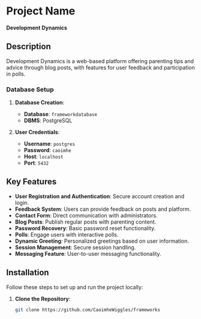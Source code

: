 # Project Name
**Development Dynamics**

## Description
Development Dynamics is a web-based platform offering parenting tips and advice through blog posts, with features for user feedback and participation in polls.

### Database Setup

1. **Database Creation**:
   - **Database**: `frameworkdatabase`
   - **DBMS**: PostgreSQL

2. **User Credentials**: 
   - **Username**: `postgres`
   - **Password**: `caoimhe`
   - **Host**: `localhost`
   - **Port**: `5432`

## Key Features

- **User Registration and Authentication**: Secure account creation and login.
- **Feedback System**: Users can provide feedback on posts and platform.
- **Contact Form**: Direct communication with administrators.
- **Blog Posts**: Publish regular posts with parenting content.
- **Password Recovery**: Basic password reset functionality.
- **Polls**: Engage users with interactive polls.
- **Dynamic Greeting**: Personalized greetings based on user information.
- **Session Management**: Secure session handling.
- **Messaging Feature**: User-to-user messaging functionality.

## Installation

Follow these steps to set up and run the project locally:

1. **Clone the Repository**:
   ```bash
   git clone https://github.com/CaoimheWiggles/frameworks
